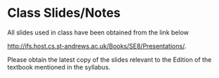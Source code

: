# Class Slides/Notes

All slides used in class have been obtained from the link below

http://ifs.host.cs.st-andrews.ac.uk/Books/SE8/Presentations/.  

Please obtain the latest copy of the slides relevant to the Edition of the textbook
mentioned in the syllabus.
